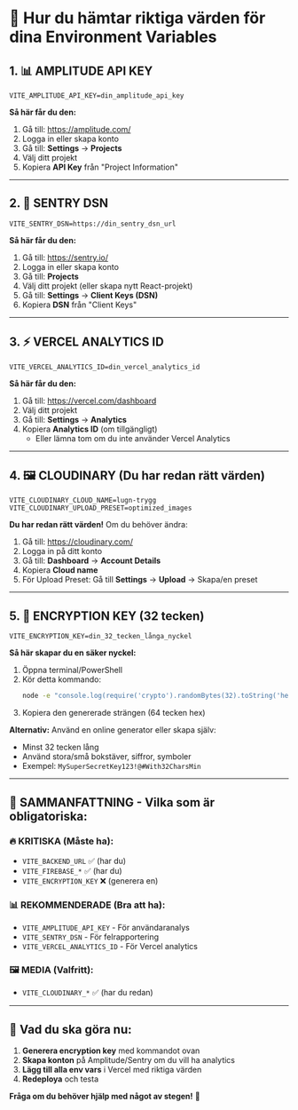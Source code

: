 # 🔑 Hur du hämtar riktiga värden för dina Environment Variables

## 1. 📊 **AMPLITUDE API KEY**
```
VITE_AMPLITUDE_API_KEY=din_amplitude_api_key
```

**Så här får du den:**
1. Gå till: https://amplitude.com/
2. Logga in eller skapa konto
3. Gå till: **Settings** → **Projects**
4. Välj ditt projekt
5. Kopiera **API Key** från "Project Information"

---

## 2. 🐛 **SENTRY DSN**
```
VITE_SENTRY_DSN=https://din_sentry_dsn_url
```

**Så här får du den:**
1. Gå till: https://sentry.io/
2. Logga in eller skapa konto
3. Gå till: **Projects**
4. Välj ditt projekt (eller skapa nytt React-projekt)
5. Gå till: **Settings** → **Client Keys (DSN)**
6. Kopiera **DSN** från "Client Keys"

---

## 3. ⚡ **VERCEL ANALYTICS ID**
```
VITE_VERCEL_ANALYTICS_ID=din_vercel_analytics_id
```

**Så här får du den:**
1. Gå till: https://vercel.com/dashboard
2. Välj ditt projekt
3. Gå till: **Settings** → **Analytics**
4. Kopiera **Analytics ID** (om tillgängligt)
   - Eller lämna tom om du inte använder Vercel Analytics

---

## 4. 🖼️ **CLOUDINARY (Du har redan rätt värden)**
```
VITE_CLOUDINARY_CLOUD_NAME=lugn-trygg
VITE_CLOUDINARY_UPLOAD_PRESET=optimized_images
```

**Du har redan rätt värden!** Om du behöver ändra:
1. Gå till: https://cloudinary.com/
2. Logga in på ditt konto
3. Gå till: **Dashboard** → **Account Details**
4. Kopiera **Cloud name**
5. För Upload Preset: Gå till **Settings** → **Upload** → Skapa/en preset

---

## 5. 🔐 **ENCRYPTION KEY (32 tecken)**
```
VITE_ENCRYPTION_KEY=din_32_tecken_långa_nyckel
```

**Så här skapar du en säker nyckel:**
1. Öppna terminal/PowerShell
2. Kör detta kommando:
   ```bash
   node -e "console.log(require('crypto').randomBytes(32).toString('hex'))"
   ```
3. Kopiera den genererade strängen (64 tecken hex)

**Alternativ:** Använd en online generator eller skapa själv:
- Minst 32 tecken lång
- Använd stora/små bokstäver, siffror, symboler
- Exempel: `MySuperSecretKey123!@#With32CharsMin`

---

## 🎯 **SAMMANFATTNING - Vilka som är obligatoriska:**

### 🔥 **KRITISKA (Måste ha):**
- `VITE_BACKEND_URL` ✅ (har du)
- `VITE_FIREBASE_*` ✅ (har du)
- `VITE_ENCRYPTION_KEY` ❌ (generera en)

### 📊 **REKOMMENDERADE (Bra att ha):**
- `VITE_AMPLITUDE_API_KEY` - För användaranalys
- `VITE_SENTRY_DSN` - För felrapportering
- `VITE_VERCEL_ANALYTICS_ID` - För Vercel analytics

### 🖼️ **MEDIA (Valfritt):**
- `VITE_CLOUDINARY_*` ✅ (har du redan)

---

## 🚀 **Vad du ska göra nu:**

1. **Generera encryption key** med kommandot ovan
2. **Skapa konton** på Amplitude/Sentry om du vill ha analytics
3. **Lägg till alla env vars** i Vercel med riktiga värden
4. **Redeploya** och testa

**Fråga om du behöver hjälp med något av stegen!** 🎯